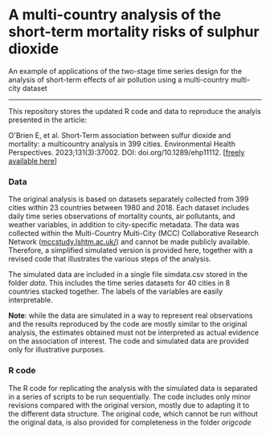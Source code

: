 # A multi-country analysis of the short-term mortality risks of sulphur dioxide

An example of applications of the two-stage time series design for the analysis of short-term effects of air pollution using a multi-country multi-city dataset

------------------------------------------------------------------------

This repository stores the updated R code and data to reproduce the analyis presented in the article:

O'Brien E, et al. Short-Term association between sulfur dioxide and mortality: a multicountry analysis in 399 cities. Environmental Health Perspectives. 2023;131(3):37002. DOI: doi.org/10.1289/ehp11112. [[freely available here](http://www.ag-myresearch.com/2023_obrien_ehp.html)]

### Data

The original analysis is based on datasets separately collected from 399 cities within 23 countries between 1980 and 2018. Each dataset includes daily time series observations of mortality counts, air pollutants, and weather variables, in addition to city-specific metadata. The data was collected within the Multi-Country Multi-City (MCC) Collaborative Research Network ([mccstudy.lshtm.ac.uk/](https://mccstudy.lshtm.ac.uk/)) and cannot be made publicly available. Therefore, a simplified simulated version is provided here, together with a revised code that illustrates the various steps of the analysis.

The simulated data are included in a single file simdata.csv stored in the folder *data*. This includes the time series datasets for 40 cities in 8 countries stacked together. The labels of the variables are easily interpretable.

**Note**: while the data are simulated in a way to represent real observations and the results reproduced by the code are mostly similar to the original analysis, the estimates obtained must not be interpreted as actual evidence on the association of interest. The code and simulated data are provided only for illustrative purposes.

### R code

The R code for replicating the analysis with the simulated data is separated in a series of scripts to be run sequentially. The code includes only minor revisions compared with the original version, mostly due to adapting it to the different data structure. The original code, which cannot be run without the original data, is also provided for completeness in the folder *origcode*
